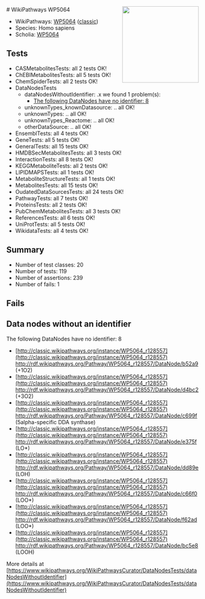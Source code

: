 <img style="float: right; width: 200px" src="https://upload.wikimedia.org/wikipedia/commons/thumb/8/83/Wplogo_with_text_500.png/640px-Wplogo_with_text_500.png" />
# WikiPathways WP5064

* WikiPathways: [WP5064](https://wikipathways.org/pathways/WP5064) ([classic](https://classic.wikipathways.org/instance/WP5064))
* Species: Homo sapiens
* Scholia: [WP5064](https://scholia.toolforge.org/wikipathways/WP5064)
## Tests
* CASMetabolitesTests: all 2 tests OK!
* ChEBIMetabolitesTests: all 5 tests OK!
* ChemSpiderTests: all 2 tests OK!
* DataNodesTests
    * dataNodesWithoutIdentifier: .x we found 1 problem(s):
        * [The following DataNodes have no identifier: 8](#d2d32fa7)
    * unknownTypes_knownDatasource: .. all OK!
    * unknownTypes: .. all OK!
    * unknownTypes_Reactome: .. all OK!
    * otherDataSource: .. all OK!
* EnsemblTests: all 4 tests OK!
* GeneTests: all 5 tests OK!
* GeneralTests: all 15 tests OK!
* HMDBSecMetabolitesTests: all 3 tests OK!
* InteractionTests: all 8 tests OK!
* KEGGMetaboliteTests: all 2 tests OK!
* LIPIDMAPSTests: all 1 tests OK!
* MetaboliteStructureTests: all 1 tests OK!
* MetabolitesTests: all 15 tests OK!
* OudatedDataSourcesTests: all 24 tests OK!
* PathwayTests: all 7 tests OK!
* ProteinsTests: all 2 tests OK!
* PubChemMetabolitesTests: all 3 tests OK!
* ReferencesTests: all 6 tests OK!
* UniProtTests: all 5 tests OK!
* WikidataTests: all 4 tests OK!


## Summary

* Number of test classes: 20
* Number of tests: 119
* Number of assertions: 239
* Number of fails: 1

## Fails

<a name="d2d32fa7" />

## Data nodes without an identifier

The following DataNodes have no identifier: 8

* [http://classic.wikipathways.org/instance/WP5064_r128557](http://classic.wikipathways.org/instance/WP5064_r128557) http://rdf.wikipathways.org/Pathway/WP5064_r128557/DataNode/b52a9 (+1O2)
* [http://classic.wikipathways.org/instance/WP5064_r128557](http://classic.wikipathways.org/instance/WP5064_r128557) http://rdf.wikipathways.org/Pathway/WP5064_r128557/DataNode/d4bc2 (+3O2)
* [http://classic.wikipathways.org/instance/WP5064_r128557](http://classic.wikipathways.org/instance/WP5064_r128557) http://rdf.wikipathways.org/Pathway/WP5064_r128557/DataNode/c699f (5alpha-specific
DDA synthase)
* [http://classic.wikipathways.org/instance/WP5064_r128557](http://classic.wikipathways.org/instance/WP5064_r128557) http://rdf.wikipathways.org/Pathway/WP5064_r128557/DataNode/e375f (LO*)
* [http://classic.wikipathways.org/instance/WP5064_r128557](http://classic.wikipathways.org/instance/WP5064_r128557) http://rdf.wikipathways.org/Pathway/WP5064_r128557/DataNode/dd89e (LOH)
* [http://classic.wikipathways.org/instance/WP5064_r128557](http://classic.wikipathways.org/instance/WP5064_r128557) http://rdf.wikipathways.org/Pathway/WP5064_r128557/DataNode/c66f0 (LOO*)
* [http://classic.wikipathways.org/instance/WP5064_r128557](http://classic.wikipathways.org/instance/WP5064_r128557) http://rdf.wikipathways.org/Pathway/WP5064_r128557/DataNode/f62ad (LOO*)
* [http://classic.wikipathways.org/instance/WP5064_r128557](http://classic.wikipathways.org/instance/WP5064_r128557) http://rdf.wikipathways.org/Pathway/WP5064_r128557/DataNode/bc5e8 (LOOH)


More details at [https://www.wikipathways.org/WikiPathwaysCurator/DataNodesTests/dataNodesWithoutIdentifier](https://www.wikipathways.org/WikiPathwaysCurator/DataNodesTests/dataNodesWithoutIdentifier)

